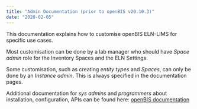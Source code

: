 ```yaml
---
title: "Admin Documentation (prior to openBIS v20.10.3)"
date: "2020-02-05"
---
```


  
This documentation explains how to customise openBIS ELN-LIMS for specific use cases.

  
Most customisation can be done by a lab manager who should have _Space admin_ role for the Inventory Spaces and the ELN Settings.

  
Some customisation, such as creating _entity_ _types_ and _Spaces_, can only be done by an _Instance admin_. This is always specified in the documentation pages.  
  

Additional documentation for _sys admins_ and _programmers_ about installation, configuration, APIs can be found here: [openBIS documentation](https://unlimited.ethz.ch/display/openBISDoc2010/openBIS+20.10+Documentation)
